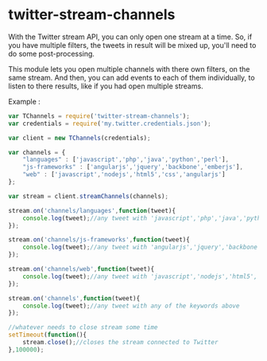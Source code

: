 twitter-stream-channels
=======================

With the Twitter stream API, you can only open one stream at a time. So, if you have multiple filters, the tweets in result will be mixed up, you'll need to do some post-processing.

This module lets you open multiple channels with there own filters, on the same stream. And then, you can add events to each of them individually, to listen to there results, like if you had open multiple streams.

Example :

```js
var TChannels = require('twitter-stream-channels');
var credentials = require('my.twitter.credentials.json');

var client = new TChannels(credentials);

var channels = {
    "languages" : ['javascript','php','java','python','perl'],
    "js-frameworks" : ['angularjs','jquery','backbone','emberjs'],
    "web" : ['javascript','nodejs','html5','css','angularjs']
};

var stream = client.streamChannels(channels);

stream.on('channels/languages',function(tweet){
    console.log(tweet);//any tweet with 'javascript','php','java','python','perl'
});

stream.on('channels/js-frameworks',function(tweet){
    console.log(tweet);//any tweet with 'angularjs','jquery','backbone','emberjs'
});

stream.on('channels/web',function(tweet){
    console.log(tweet);//any tweet with 'javascript','nodejs','html5','css','angularjs'
});

stream.on('channels',function(tweet){
    console.log(tweet);//any tweet with any of the keywords above
});

//whatever needs to close stream some time
setTimeout(function(){
    stream.close();//closes the stream connected to Twitter 
},100000);
```